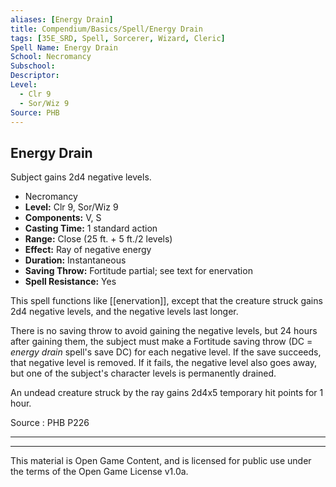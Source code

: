 ```yaml
---
aliases: [Energy Drain]
title: Compendium/Basics/Spell/Energy Drain
tags: [35E_SRD, Spell, Sorcerer, Wizard, Cleric]
Spell Name: Energy Drain
School: Necromancy
Subschool: 
Descriptor: 
Level:
  - Clr 9
  - Sor/Wiz 9
Source: PHB
---
```



## Energy Drain

Subject gains 2d4 negative levels.

*   Necromancy
*   **Level:** Clr 9, Sor/Wiz 9
*   **Components:** V, S
*   **Casting Time:** 1 standard action
*   **Range:** Close (25 ft. + 5 ft./2 levels)
*   **Effect:** Ray of negative energy
*   **Duration:** Instantaneous
*   **Saving Throw:** Fortitude partial; see text for enervation
*   **Spell Resistance:** Yes

This spell functions like [[enervation]], except that the creature struck gains 2d4 negative levels, and the negative levels last longer.

There is no saving throw to avoid gaining the negative levels, but 24 hours after gaining them, the subject must make a Fortitude saving throw (DC = <i>energy drain</i> spell's save DC) for each negative level. If the save succeeds, that negative level is removed. If it fails, the negative level also goes away, but one of the subject's character levels is permanently drained.

An undead creature struck by the ray gains 2d4x5 temporary hit points for 1 hour.

Source : PHB P226

---

---

This material is Open Game Content, and is licensed for public use under
the terms of the Open Game License v1.0a.
